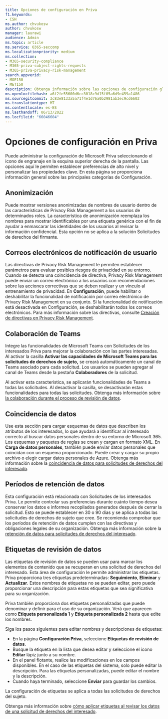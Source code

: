 ```yaml
---
title: Opciones de configuración en Priva
f1.keywords:
- CSH
ms.author: chvukosw
author: chvukosw
manager: laurawi
audience: Admin
ms.topic: article
ms.service: O365-seccomp
ms.localizationpriority: medium
ms.collection:
- M365-security-compliance
- M365-priva-subject-rights-requests
- M365-priva-privacy-risk-management
search.appverid:
- MOE150
- MET150
description: Obtenga información sobre las opciones de configuración global para Microsoft Priva.
ms.openlocfilehash: a6f2fe55600d6cc3018c9d15f05a6d9e459a1486
ms.sourcegitcommit: 3c83e8133a5a71f4e1d76a0b2981ab3ec9cd6602
ms.translationtype: MT
ms.contentlocale: es-ES
ms.lasthandoff: 06/13/2022
ms.locfileid: "66046604"
---
```

# <a name="configure-priva-settings"></a>Opciones de configuración en Priva

Puede administrar la configuración de Microsoft Priva seleccionando el icono de engranaje en la esquina superior derecha de la pantalla. Las opciones aquí le permiten establecer preferencias de alto nivel y personalizar las propiedades clave. En esta página se proporciona información general sobre las principales categorías de Configuración.

## <a name="anonymization"></a>Anonimización

Puede mostrar versiones anonimizadas de nombres de usuario dentro de las características de Privacy Risk Management a los usuarios de determinados roles. La característica de anonimización reemplaza los nombres para mostrar identificables por una etiqueta genérica con el fin de ayudar a enmascarar las identidades de los usuarios al revisar la información confidencial. Esta opción no se aplica a la solución Solicitudes de derechos del firmante.

## <a name="user-notification-emails"></a>Correos electrónicos de notificación de usuario  

Las directivas de Privacy Risk Management le permiten establecer parámetros para evaluar posibles riesgos de privacidad en su entorno. Cuando se detecta una coincidencia de directiva, Privacy Risk Management puede enviar un correo electrónico a los usuarios con recomendaciones sobre las acciones correctivas que se deben realizar y un vínculo al entrenamiento de privacidad. En **Configuración**, puede habilitar o deshabilitar la funcionalidad de notificación por correo electrónico de Privacy Risk Management en su conjunto. Si la funcionalidad de notificación está desactivada en Configuración, se deshabilitarán todos los correos electrónicos. Para más información sobre las directivas, consulte [Creación de directivas en Privacy Risk Management](risk-management-policies.md).

## <a name="teams-collaboration"></a>Colaboración de Teams  

Integre las funcionalidades de Microsoft Teams con Solicitudes de los interesados Priva para mejorar la colaboración con las partes interesadas. Al activar la casilla **Activar las capacidades de Microsoft Teams para las solicitudes de derechos de sujeto,** se creará automáticamente un canal de Teams asociado para cada solicitud. Los usuarios se pueden agregar al canal de Teams desde la pestaña **Colaboradores** de la solicitud.

Al activar esta característica, se aplicarán funcionalidades de Teams a todas las solicitudes. Al desactivar la casilla, se desactivarán estas funcionalidades para todas las solicitudes. Obtenga más información sobre [la colaboración durante el proceso de revisión de datos](subject-rights-requests-data-review.md#collaboration-for-data-review).

## <a name="data-matching"></a>Coincidencia de datos  

Use esta sección para cargar esquemas de datos que describen los atributos de los interesados, lo que ayudará a identificar al interesado correcto al buscar datos personales dentro de su entorno de Microsoft 365. Los esquemas y paquetes de reglas se crean y cargan en formato XML. En **Carga de datos personales**, también puede enviar datos personales que coincidan con un esquema proporcionado. Puede crear y cargar su propio archivo o elegir cargar datos personales de Azure. Obtenga más información sobre la [coincidencia de datos para solicitudes de derechos del interesado](subject-rights-requests-data-match.md).

## <a name="data-retention-periods"></a>Períodos de retención de datos

Esta configuración está relacionada con Solicitudes de los interesados Priva. Le permite controlar sus preferencias durante cuánto tiempo desea conservar los datos e informes recopilados generados después de cerrar la solicitud. Esto se puede establecer en 30 o 90 días y se aplica a todas las solicitudes de derechos de sujeto que cree. Se recomienda comprobar que los períodos de retención de datos cumplen con las directivas y obligaciones legales de su organización. Obtenga más información sobre la [retención de datos para solicitudes de derechos del interesado](subject-rights-requests-reports.md#retention-periods-for-reports-and-data).

## <a name="data-review-tags"></a>Etiquetas de revisión de datos

Las etiquetas de revisión de datos se pueden usar para marcar los elementos de contenido que se recuperan en una solicitud de derechos del interesado. Esta área de configuración le permite administrar las etiquetas. Priva proporciona tres etiquetas predeterminadas: **Seguimiento**, **Eliminar** y **Actualizar**. Estos nombres de etiquetas no se pueden editar, pero puede proporcionar una descripción para estas etiquetas que sea significativa para su organización.

Priva también proporciona dos etiquetas personalizadas que puede denominar y definir para el uso de su organización. Verá que aparecen como **Etiqueta personalizada 1** y **Etiqueta personalizada 2** hasta que edite los nombres.

Siga los pasos siguientes para editar nombres y descripciones de etiquetas:

- En la página **Configuración Priva**, seleccione **Etiquetas de revisión de datos**.
- Busque la etiqueta en la lista que desea editar y seleccione el icono **Editar** lápiz junto a su nombre.
- En el panel flotante, realice las modificaciones en los campos disponibles. En el caso de las etiquetas del sistema, solo puede editar la descripción. Para las etiquetas personalizadas, puede editar el nombre y la descripción.
- Cuando haya terminado, seleccione **Enviar** para guardar los cambios.

La configuración de etiquetas se aplica a todas las solicitudes de derechos del sujeto.

Obtenga más información sobre [cómo aplicar etiquetas al revisar los datos de una solicitud de derechos del interesado](subject-rights-requests-data-review.md#apply-tags).